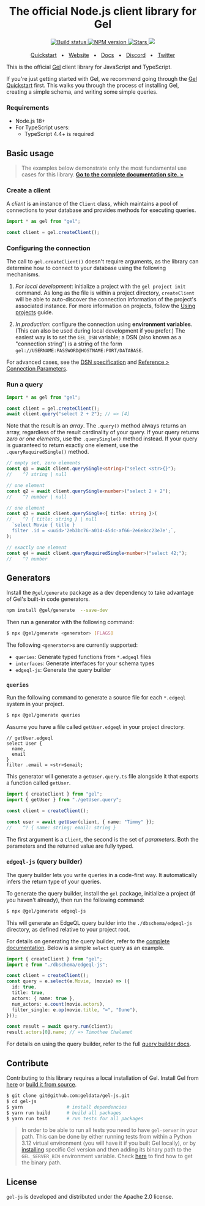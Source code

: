 <div align="center">
  <h1>The official Node.js client library for Gel</h1>

  <a href="https://github.com/geldata/gel-js/actions" rel="nofollow">
    <img src="https://github.com/geldata/gel-js/actions/workflows/tests.yml/badge.svg?event=push&branch=master" alt="Build status">
  </a>
  <a href="https://www.npmjs.com/package/gel" rel="nofollow">
    <img src="https://img.shields.io/npm/v/gel" alt="NPM version">
  </a>
  <a href="https://github.com/geldata/gel" rel="nofollow">
    <img src="https://img.shields.io/github/stars/geldata/gel" alt="Stars">
  </a>
  <a href="https://github.com/geldata/gel/blob/master/LICENSE">
    <img src="https://img.shields.io/badge/license-Apache%202.0-blue" />
  </a>
  <br />
  <br />
  <a href="https://docs.geldata.com/learn/quickstart/overview/nextjs">Quickstart</a>
  <span>&nbsp;&nbsp;•&nbsp;&nbsp;</span>
  <a href="https://www.geldata.com">Website</a>
  <span>&nbsp;&nbsp;•&nbsp;&nbsp;</span>
  <a href="https://docs.geldata.com/reference/clients/js#gel-js-intro">Docs</a>
  <span>&nbsp;&nbsp;•&nbsp;&nbsp;</span>
  <a href="https://discord.gg/umUueND6ag">Discord</a>
  <span>&nbsp;&nbsp;•&nbsp;&nbsp;</span>
  <a href="https://twitter.com/geldata">Twitter</a>
  <br />

</div>

This is the official [Gel](https://www.geldata.com) client library
for JavaScript and TypeScript.

If you're just getting started with Gel, we recommend going through the
[Gel Quickstart](https://docs.geldata.com/learn/quickstart/overview/nextjs) first. This walks
you through the process of installing Gel, creating a simple schema, and
writing some simple queries.

### Requirements

- Node.js 18+
- For TypeScript users:
  - TypeScript 4.4+ is required

## Basic usage

> The examples below demonstrate only the most fundamental use cases for this
> library. **[Go to the complete documentation site. >](https://docs.geldata.com/reference/clients/js#gel-js-intro)**

### Create a client

A _client_ is an instance of the `Client` class, which maintains a pool of
connections to your database and provides methods for executing queries.

```ts
import * as gel from "gel";

const client = gel.createClient();
```

### Configuring the connection

The call to `gel.createClient()` doesn't require arguments, as the library
can determine how to connect to your database using the following mechanisms.

1. _For local development_: initialize a project with the `gel project init`
   command. As long as the file is within a project directory, `createClient`
   will be able to auto-discover the connection information of the project's
   associated instance. For more information on projects, follow the
   [Using projects](https://docs.geldata.com/learn/projects) guide.

2. _In production_: configure the connection using **environment variables**.
   (This can also be used during local development if you prefer.) The easiest
   way is to set the `GEL_DSN` variable; a DSN (also known as a "connection
   string") is a string of the form
   `gel://USERNAME:PASSWORD@HOSTNAME:PORT/DATABASE`.

For advanced cases, see the
[DSN specification](https://docs.geldata.com/database/reference/dsn) and
[Reference > Connection Parameters](https://docs.geldata.com/database/reference/connection).

### Run a query

```ts
import * as gel from "gel";

const client = gel.createClient();
await client.query("select 2 + 2"); // => [4]
```

Note that the result is an _array_. The `.query()` method always returns an
array, regardless of the result cardinality of your query. If your query returns
_zero or one elements_, use the `.querySingle()` method instead. If your query
is guaranteed to return exactly one element, use the `.queryRequiredSingle()`
method.

```ts
// empty set, zero elements
const q1 = await client.querySingle<string>("select <str>{}");
//    ^? string | null

// one element
const q2 = await client.querySingle<number>("select 2 + 2");
//    ^? number | null

// one element
const q3 = await client.querySingle<{ title: string }>(
//    ^? { title: string } | null
  `select Movie { title }
  filter .id = <uuid>'2eb3bc76-a014-45dc-af66-2e6e8cc23e7e';`,
);

// exactly one element
const q4 = await client.queryRequiredSingle<number>("select 42;");
//    ^? number
```

## Generators

Install the `@gel/generate` package as a dev dependency to take advantage of Gel's built-in code generators.

```bash
npm install @gel/generate  --save-dev
```

Then run a generator with the following command:

```bash
$ npx @gel/generate <generator> [FLAGS]
```

The following `<generator>`s are currently supported:

- `queries`: Generate typed functions from `*.edgeql` files
- `interfaces`: Generate interfaces for your schema types
- `edgeql-js`: Generate the query builder

### `queries`

Run the following command to generate a source file for each `*.edgeql` system in your project.

```bash
$ npx @gel/generate queries
```

Assume you have a file called `getUser.edgeql` in your project directory.

```
// getUser.edgeql
select User {
  name,
  email
}
filter .email = <str>$email;
```

This generator will generate a `getUser.query.ts` file alongside it that exports a function called `getUser`.

```ts
import { createClient } from "gel";
import { getUser } from "./getUser.query";

const client = createClient();

const user = await getUser(client, { name: "Timmy" });
//    ^? { name: string; email: string }
```

The first argument is a `Client`, the second is the set of _parameters_. Both the parameters and the returned value are fully typed.

### `edgeql-js` (query builder)

The query builder lets you write queries in a code-first way. It automatically infers the return type of your queries.

To generate the query builder, install the `gel` package, initialize a project (if you haven't already), then run the following command:

```bash
$ npx @gel/generate edgeql-js
```

This will generate an EdgeQL query builder into the `./dbschema/edgeql-js`
directory, as defined relative to your project root.

For details on generating the query builder, refer to the [complete documentation](https://docs.geldata.com/reference/clients/js/querybuilder#generation). Below is a simple `select` query as an example.

```ts
import { createClient } from "gel";
import e from "./dbschema/edgeql-js";

const client = createClient();
const query = e.select(e.Movie, (movie) => ({
  id: true,
  title: true,
  actors: { name: true },
  num_actors: e.count(movie.actors),
  filter_single: e.op(movie.title, "=", "Dune"),
}));

const result = await query.run(client);
result.actors[0].name; // => Timothee Chalamet
```

For details on using the query builder, refer to the full [query builder docs](https://docs.geldata.com/reference/clients/js/querybuilder).

## Contribute

Contributing to this library requires a local installation of Gel. Install
Gel from [here](https://docs.geldata.com/learn/cli) or
[build it from source](https://docs.geldata.com/resources/guides/contributing/code).

```bash
$ git clone git@github.com:geldata/gel-js.git
$ cd gel-js
$ yarn                # install dependencies
$ yarn run build      # build all packages
$ yarn run test       # run tests for all packages
```

> In order to be able to run all tests you need to have `gel-server` in your
> path. This can be done by either running tests from within a Python 3.12
> virtual environment (you will have it if you built Gel locally), or by
> [installing](https://docs.geldata.com/reference/cli/gel_server/gel_server_install)
> specific Gel version and then adding its binary path to the `GEL_SERVER_BIN` environment variable.
> Check [here](https://docs.geldata.com/reference/cli/gel_server/gel_server_info)
> to find how to get the binary path.

## License

`gel-js` is developed and distributed under the Apache 2.0 license.

